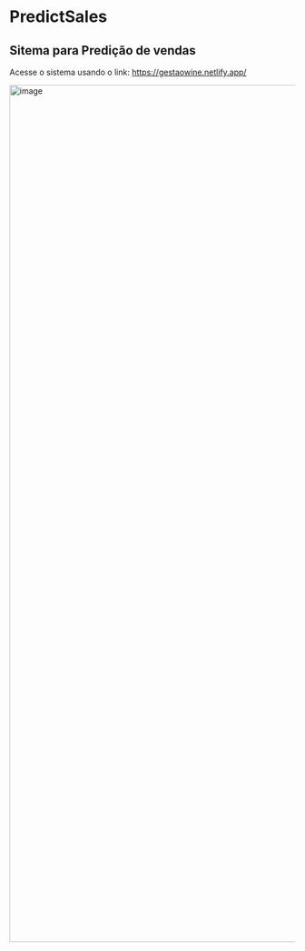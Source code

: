 # PredictSales

## Sitema para Predição de vendas
Acesse o sistema usando o link: https://gestaowine.netlify.app/

<img width="1507" alt="image" src="https://github.com/Heitorallmeida/GestaoWine/assets/38872475/c77a2212-ea42-4b61-a6f3-f9abe1f181c2">
